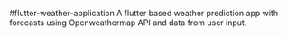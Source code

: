 #flutter-weather-application
A flutter based weather prediction app with forecasts using Openweathermap API and data from user input.
